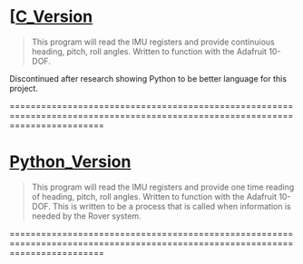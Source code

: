 [[C_Version](https://github.com/CSUFTitanRover/TitanRover/tree/master2017/GPS/IMU/C_Version)
==============================================================================================================================

>This program will read the IMU registers and provide continuious heading, pitch, roll angles.  Written to function with the Adafruit 10-DOF.

Discontinued after research showing Python to be better language for this project.

==============================================================================================================================


[Python_Version](https://github.com/CSUFTitanRover/TitanRover/tree/master2017/GPS/IMU/Python_Version)
==============================================================================================================================

>This program will read the IMU registers and provide one time reading of heading, pitch, roll angles.  Written to function with the Adafruit 10-DOF.  This is written to be a process that is called when information is needed by the Rover system. 

==============================================================================================================================

